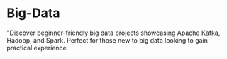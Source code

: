 # Big-Data
"Discover beginner-friendly big data projects showcasing Apache Kafka, Hadoop, and Spark. Perfect for those new to big data looking to gain practical experience.
